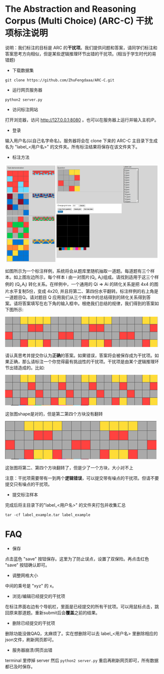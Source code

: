 # The Abstraction and Reasoning Corpus (Multi Choice) (ARC-C) 干扰项标注说明

说明：我们标注的目标是 ARC 的**干扰项**。我们提供问题和答案，请同学们标注和答案思考方向相似，但是某些逻辑推理环节出错的干扰项。(相当于学生时代的易错题)

- 下载数据集

```
git clone https://github.com/ZhuFengdaaa/ARC-C.git
```

- 运行网页服务器

```
python2 server.py
```

- 访问标注网站

打开浏览器，访问 http://127.0.0.1:8080 。也可以在服务器上运行并输入主机IP。

- 登录

输入用户名(以自己名字命名)。服务器将会在 clone 下来的 ARC-C 主目录下生成名为 "label_<用户名>" 的文件夹。所有标注结果将保存在该文件夹下。

- 标注方法

![screenshot](./pictures/screenshot.png)

如图所示为一个标注样例，系统将会从题库里随机抽取一道题。每道题有三个样本。如上图左边所示，每个样本 i 由一对图片(Q<sub>i</sub>, A<sub>i</sub>)组成。请找到适用于这三个样例的 (Q<sub>i</sub>,A<sub>i</sub>) 转化关系。在样例中，一个通用的 Qi => Ai 的转化关系是把 4x4 的图片水平复制5份，变成 4x20, 并且将第二、第四份水平翻转。标注样例的右上角是一道题目Q。请对题目 Q 应用我们从三个样本中的总结得到的转化关系得到答案。请将答案填写在右下角的输入框中。根绝我们总结的规律，我们得到的答案如下图所示: 

![screenshot](./pictures/answer.png)

请认真思考并提交你认为**正确**的答案。如果错误，答案将会被保存成为干扰项。如果正确，那么请标注一个你觉得最有挑战性的干扰项。干扰项是由某个逻辑推理环节出错造成的。比如: 

![screenshot](./pictures/inter1.png)

这张图shape是对的，但是第二第四个方块没有翻转

![screenshot](./pictures/inter2.png)

这张图将第二、第四个方块翻转了，但是少了一个方块，大小对不上

注意：干扰项需要带有一到两个**逻辑错误**，可以提交带有噪点的干扰项。但请不要提交只有噪点的干扰项。

- 提交标注样本

完成后将主目录下的"label_<用户名>" 的文件夹打包并收集汇总

```
tar -cf label_example.tar label_example
```

# FAQ

- 保存

点击蓝色 "save" 按钮保存。这里为了防止误点，设置了双保险。再点击红色 "save" 按钮确认即可。

- 调整网格大小

中间的乘号是 "xyz" 的 x。

- 浏览/编辑已经提交的干扰项

在标注界面右边有个导航栏，里面是已经提交的所有干扰项。可以用鼠标点击，跳回原来那道题。重新submit后会**覆盖**之前的结果。

- 删除已经提交的干扰项

删除功能没做QAQ，太麻烦了。实在想删除可以去 label_<用户名> 里删除相应的json文件，刷新网页即可。

- 服务器崩溃/网页出错

terminal 里停掉 server 然后  `python2 server.py` 重启再刷新网页即可，所有数据都已及时保存。
